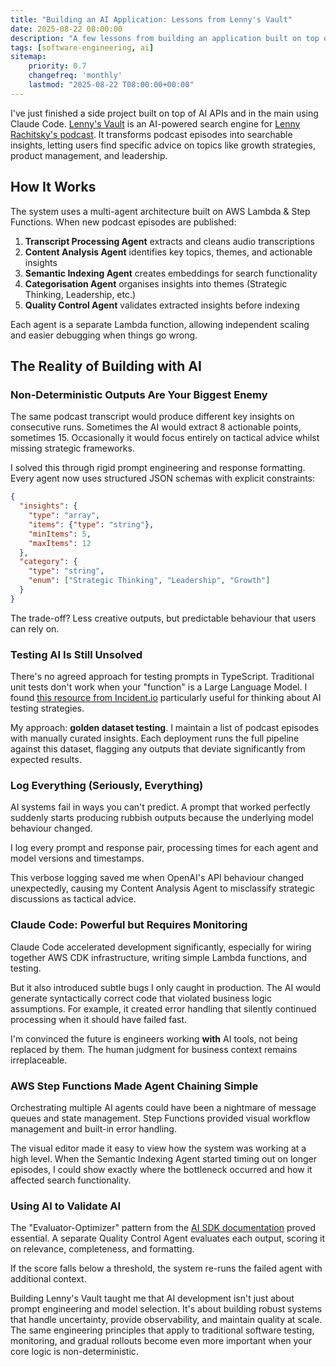 ```yaml
---
title: "Building an AI Application: Lessons from Lenny's Vault"
date: 2025-08-22 08:00:00
description: "A few lessons from building an application built on top of AI APIs."
tags: [software-engineering, ai]
sitemap:
    priority: 0.7
    changefreq: 'monthly'
    lastmod: "2025-08-22 T08:00:00+00:00"
---
```

I've just finished a side project built on top of AI APIs and in the main using Claude Code. [Lenny's Vault](https://lennysvault.com/) is an AI-powered search engine for [Lenny Rachitsky's podcast](https://www.lennysnewsletter.com/podcast). It transforms podcast episodes into searchable insights, letting users find specific advice on topics like growth strategies, product management, and leadership.

## How It Works

The system uses a multi-agent architecture built on AWS Lambda & Step Functions. When new podcast episodes are published:

1. **Transcript Processing Agent** extracts and cleans audio transcriptions
2. **Content Analysis Agent** identifies key topics, themes, and actionable insights
3. **Semantic Indexing Agent** creates embeddings for search functionality
4. **Categorisation Agent** organises insights into themes (Strategic Thinking, Leadership, etc.)
5. **Quality Control Agent** validates extracted insights before indexing

Each agent is a separate Lambda function, allowing independent scaling and easier debugging when things go wrong.

## The Reality of Building with AI

### Non-Deterministic Outputs Are Your Biggest Enemy

The same podcast transcript would produce different key insights on consecutive runs. Sometimes the AI would extract 8 actionable points, sometimes 15. Occasionally it would focus entirely on tactical advice whilst missing strategic frameworks.

I solved this through rigid prompt engineering and response formatting. Every agent now uses structured JSON schemas with explicit constraints:

```json
{
  "insights": {
    "type": "array",
    "items": {"type": "string"},
    "minItems": 5,
    "maxItems": 12
  },
  "category": {
    "type": "string",
    "enum": ["Strategic Thinking", "Leadership", "Growth"]
  }
}
```

The trade-off? Less creative outputs, but predictable behaviour that users can rely on.

### Testing AI Is Still Unsolved

There's no agreed approach for testing prompts in TypeScript. Traditional unit tests don't work when your "function" is a Large Language Model. I found [this resource from Incident.io](https://incident.io/building-with-ai/you-cant-vibe-code-a-prompt) particularly useful for thinking about AI testing strategies.

My approach: **golden dataset testing**. I maintain a list of podcast episodes with manually curated insights. Each deployment runs the full pipeline against this dataset, flagging any outputs that deviate significantly from expected results.

### Log Everything (Seriously, Everything)

AI systems fail in ways you can't predict. A prompt that worked perfectly suddenly starts producing rubbish outputs because the underlying model behaviour changed.

I log every prompt and response pair, processing times for each agent and model versions and timestamps.

This verbose logging saved me when OpenAI's API behaviour changed unexpectedly, causing my Content Analysis Agent to misclassify strategic discussions as tactical advice.

### Claude Code: Powerful but Requires Monitoring

Claude Code accelerated development significantly, especially for wiring together AWS CDK infrastructure, writing simple Lambda functions, and testing.

But it also introduced subtle bugs I only caught in production. The AI would generate syntactically correct code that violated business logic assumptions. For example, it created error handling that silently continued processing when it should have failed fast.

I'm convinced the future is engineers working **with** AI tools, not being replaced by them. The human judgment for business context remains irreplaceable.

### AWS Step Functions Made Agent Chaining Simple

Orchestrating multiple AI agents could have been a nightmare of message queues and state management. Step Functions provided visual workflow management and built-in error handling.

The visual editor made it easy to view how the system was working at a high level. When the Semantic Indexing Agent started timing out on longer episodes, I could show exactly where the bottleneck occurred and how it affected search functionality.

### Using AI to Validate AI

The "Evaluator-Optimizer" pattern from the [AI SDK documentation](https://ai-sdk.dev/docs/foundations/agents#evaluator-optimizer) proved essential. A separate Quality Control Agent evaluates each output, scoring it on relevance, completeness, and formatting.

If the score falls below a threshold, the system re-runs the failed agent with additional context.

Building Lenny's Vault taught me that AI development isn't just about prompt engineering and model selection. It's about building robust systems that handle uncertainty, provide observability, and maintain quality at scale. The same engineering principles that apply to traditional software testing, monitoring, and gradual rollouts become even more important when your core logic is non-deterministic.
